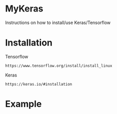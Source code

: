 # MyKeras

Instructions on how to install/use Keras/Tensorflow

Installation
====

Tensorflow

    https://www.tensorflow.org/install/install_linux
    
Keras

    https://keras.io/#installation
    
Example
====

